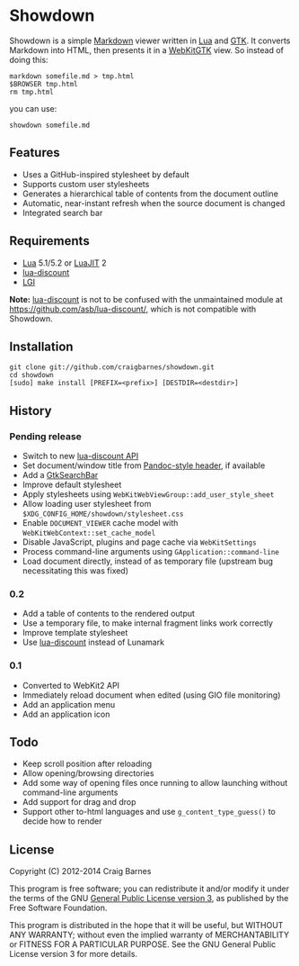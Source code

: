Showdown
========

Showdown is a simple [Markdown] viewer written in [Lua] and [GTK]. It
converts Markdown into HTML, then presents it in a [WebKitGTK] view. So
instead of doing this:

    markdown somefile.md > tmp.html
    $BROWSER tmp.html
    rm tmp.html

you can use:

    showdown somefile.md

Features
--------

* Uses a GitHub-inspired stylesheet by default
* Supports custom user stylesheets
* Generates a hierarchical table of contents from the document outline
* Automatic, near-instant refresh when the source document is changed
* Integrated search bar

Requirements
------------

* [Lua] 5.1/5.2 or [LuaJIT] 2
* [lua-discount]
* [LGI]

**Note:** [lua-discount] is not to be confused with the unmaintained
module at <https://github.com/asb/lua-discount/>, which is not
compatible with Showdown.

Installation
------------

    git clone git://github.com/craigbarnes/showdown.git
    cd showdown
    [sudo] make install [PREFIX=<prefix>] [DESTDIR=<destdir>]

History
-------

### Pending release

* Switch to new [lua-discount API]
* Set document/window title from [Pandoc-style header], if available
* Add a [GtkSearchBar]
* Improve default stylesheet
* Apply stylesheets using `WebKitWebViewGroup::add_user_style_sheet`
* Allow loading user stylesheet from `$XDG_CONFIG_HOME/showdown/stylesheet.css`
* Enable `DOCUMENT_VIEWER` cache model with `WebKitWebContext::set_cache_model`
* Disable JavaScript, plugins and page cache via `WebKitSettings`
* Process command-line arguments using `GApplication::command-line`
* Load document directly, instead of as temporary file (upstream bug
  necessitating this was fixed)

### 0.2

* Add a table of contents to the rendered output
* Use a temporary file, to make internal fragment links work correctly
* Improve template stylesheet
* Use [lua-discount] instead of Lunamark

### 0.1

* Converted to WebKit2 API
* Immediately reload document when edited (using GIO file monitoring)
* Add an application menu
* Add an application icon

Todo
----

* Keep scroll position after reloading
* Allow opening/browsing directories
* Add some way of opening files once running to allow launching without
  command-line arguments
* Add support for drag and drop
* Support other to-html languages and use `g_content_type_guess()` to
  decide how to render

License
-------

Copyright (C) 2012-2014 Craig Barnes

This program is free software; you can redistribute it and/or modify it
under the terms of the GNU [General Public License version 3], as published
by the Free Software Foundation.

This program is distributed in the hope that it will be useful, but
WITHOUT ANY WARRANTY; without even the implied warranty of
MERCHANTABILITY or FITNESS FOR A PARTICULAR PURPOSE. See the GNU General
Public License version 3 for more details.


[General Public License version 3]: http://www.gnu.org/licenses/gpl-3.0.html
[Markdown]: http://daringfireball.net/projects/markdown/
[Lua]: http://lua.org/
[LuaJIT]: http://luajit.org/
[LGI]: https://github.com/pavouk/lgi
[GTK]: http://www.gtk.org/
[GtkSearchBar]: https://developer.gnome.org/gtk3/stable/GtkSearchBar.html
[WebKitGTK]: http://webkitgtk.org/
[lua-discount]: https://github.com/craigbarnes/lua-discount
[lua-discount API]: https://github.com/craigbarnes/lua-discount#usage
[Pandoc-style header]: http://www.pell.portland.or.us/~orc/Code/discount/#headers
